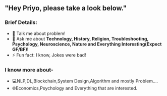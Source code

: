 ### <h2>"Hey Priyo, please take a look below."

 ### Brief Details:</br>
<!--  🔭 I’m currently more into the **Programming**--->
<!-- 🌱 I’m currently learning **Open Source Contribution.**--->
- 🤔 Talk me about problem!
- 💬 Ask me about **Technology, History, Religion, Troubleshooting, Psychology, Neuroscience, Nature and Everything Interesting(Expect GF/BF)!**
- ⚡ Fun fact: I know, Jokes were bad!
  
### I know more about-</br>
- 💻NLP,DL,Blockchain,System Design,Algorithm and mostly Problem....
- 🌐Economics,Psychology and Everything that are interested.</br>

